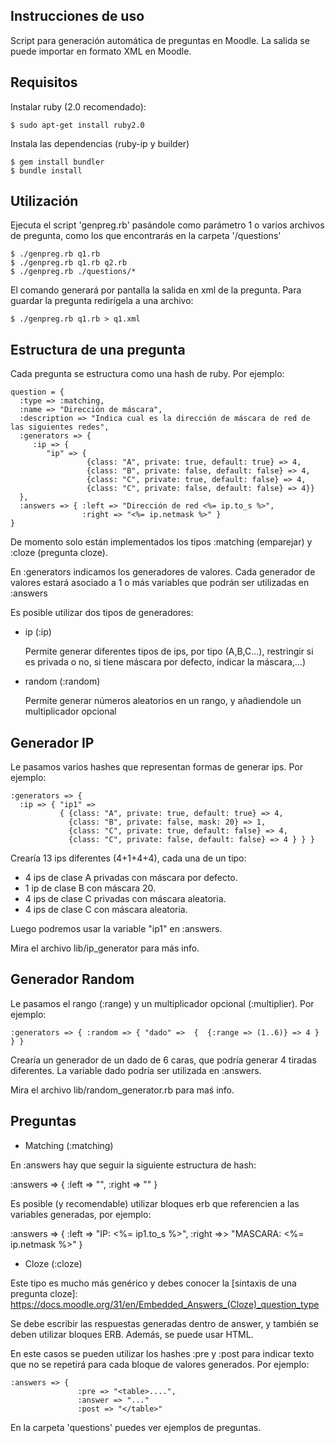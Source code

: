 Instrucciones de uso
--------------------
Script para generación automática de preguntas en Moodle.
La salida se puede importar en formato XML en Moodle.

Requisitos
----------

Instalar ruby (2.0 recomendado):

```
$ sudo apt-get install ruby2.0
```

Instala las dependencias (ruby-ip y builder)

```
$ gem install bundler
$ bundle install
```


Utilización
-----------

Ejecuta el script 'genpreg.rb' pasándole como parámetro 1 o varios archivos de pregunta, como los que encontrarás en la carpeta '/questions'

```
$ ./genpreg.rb q1.rb
$ ./genpreg.rb q1.rb q2.rb
$ ./genpreg.rb ./questions/* 
```

El comando generará por pantalla la salida en xml de la pregunta. Para guardar la pregunta redirígela a una archivo:

```
$ ./genpreg.rb q1.rb > q1.xml
```

Estructura de una pregunta
--------------------------

Cada pregunta se estructura como una hash de ruby. Por ejemplo:

```
question = {
  :type => :matching,
  :name => "Dirección de máscara",
  :description => "Indica cual es la dirección de máscara de red de las siguientes redes",
  :generators => {
     :ip => {
        "ip" => {
                 {class: "A", private: true, default: true} => 4,
                 {class: "B", private: false, default: false} => 4,
                 {class: "C", private: true, default: false} => 4,
                 {class: "C", private: false, default: false} => 4}}
  },
  :answers => { :left => "Dirección de red <%= ip.to_s %>",
                :right => "<%= ip.netmask %>" }
}
```

De momento solo están implementados los tipos :matching (emparejar) y :cloze (pregunta cloze).

En :generators indicamos los generadores de valores. Cada generador de valores estará asociado a 1 o más variables que podrán ser utilizadas en :answers

Es posible utilizar dos tipos de generadores:

 * ip (:ip)

   Permite generar diferentes tipos de ips, por tipo (A,B,C...), restringir si es privada o no, si tiene máscara por defecto, indicar la máscara,...)

 * random (:random)
   
   Permite generar números aleatorios en un rango, y añadiendole un multiplicador opcional


Generador IP
------------

Le pasamos varios hashes que representan formas de generar ips. Por ejemplo:

```
:generators => {
  :ip => { "ip1" =>
           { {class: "A", private: true, default: true} => 4,
             {class: "B", private: false, mask: 20} => 1,
             {class: "C", private: true, default: false} => 4,
             {class: "C", private: false, default: false} => 4 } } }
```

Crearía 13 ips diferentes (4+1+4+4), cada una de un tipo:
   * 4 ips de clase A privadas con máscara por defecto.
   * 1 ip de clase B con máscara 20.
   * 4 ips de clase C privadas con máscara aleatoria.
   * 4 ips de clase C con máscara aleatoria.

Luego podremos usar la variable "ip1" en :answers.

Mira el archivo lib/ip_generator para más info.

Generador Random
----------------
Le pasamos el rango (:range) y un multiplicador opcional (:multiplier). Por ejemplo:

```
:generators => { :random => { "dado" =>  {  {:range => (1..6)} => 4 } } }
```
                
Crearía un generador de un dado de 6 caras, que podría generar 4 tiradas diferentes. La variable dado podría ser utilizada en :answers.

Mira el archivo lib/random_generator.rb para maś info.

Preguntas
---------

* Matching (:matching)

En :answers hay que seguir la siguiente estructura de hash:

:answers => { :left => "", :right => "" }

Es posible (y recomendable) utilizar bloques erb que referencien a las variables generadas, por ejemplo:

:answers => { :left => "IP: <%= ip1.to_s %>", :right =>> "MASCARA: <%= ip.netmask %>"  }

* Cloze (:cloze)

Este tipo es mucho más genérico y debes conocer la [sintaxis de una pregunta cloze]: https://docs.moodle.org/31/en/Embedded_Answers_(Cloze)_question_type

Se debe escribir las respuestas generadas dentro de answer, y también se deben utilizar bloques ERB. Además, se puede usar HTML.

En este casos se pueden utilizar los hashes :pre y :post para indicar texto que no se repetirá para cada bloque de valores generados. Por ejemplo:

```
:answers => {
               :pre => "<table>....",
               :answer => "..."
               :post => "</table>"
```

En la carpeta 'questions' puedes ver ejemplos de preguntas.
